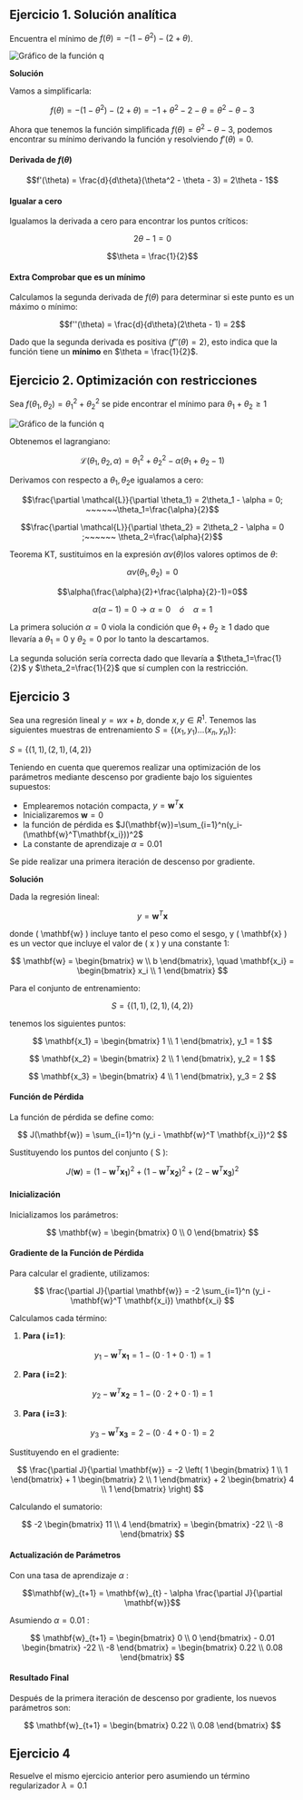 ## Ejercicio 1. Solución analítica

Encuentra el mínimo de $f(\theta) = -(1 - \theta^2) - (2 + \theta)$. 

![Gráfico de la función q](funcion.png)

**Solución**

Vamos a simplificarla:

```math
f(\theta) = -(1 - \theta^2) - (2 + \theta) = -1 + \theta^2 - 2 - \theta = \theta^2 - \theta - 3
```

Ahora que tenemos la función simplificada $f(\theta) = \theta^2 - \theta - 3$, podemos encontrar su mínimo derivando la función y resolviendo $f'(\theta) = 0$.

#### Derivada de $f(\theta)$

```math
f'(\theta) = \frac{d}{d\theta}(\theta^2 - \theta - 3) = 2\theta - 1
```

#### Igualar a cero
Igualamos la derivada a cero para encontrar los puntos críticos:

```math
2\theta - 1 = 0
```

```math
\theta = \frac{1}{2}
```

#### **Extra** Comprobar que es un mínimo
Calculamos la segunda derivada de $f(\theta)$ para determinar si este punto es un máximo o mínimo:

```math
f''(\theta) = \frac{d}{d\theta}(2\theta - 1) = 2
```

Dado que la segunda derivada es positiva ($f''(\theta) = 2$), esto indica que la función tiene un **mínimo** en $\theta = \frac{1}{2}$.

## Ejercicio 2. Optimización con restricciones

Sea $f(\theta_1,\theta_2)=\theta_1^2+\theta_2^2$ se pide encontrar el mínimo para $\theta_1+\theta_2\geq 1$


![Gráfico de la función q](q.png)


Obtenemos el lagrangiano:

```math
\mathcal{L}(\theta_1, \theta_2, \alpha) = \theta_1^2 + \theta_2^2 - \alpha(\theta_1 + \theta_2 -1)
```

Derivamos con respecto a $\theta_1,\theta_2$e igualamos a cero:

```math
\frac{\partial \mathcal{L}}{\partial \theta_1} = 2\theta_1 - \alpha = 0; ~~~~~~\theta_1=\frac{\alpha}{2}
```

```math
\frac{\partial \mathcal{L}}{\partial \theta_2} = 2\theta_2 - \alpha = 0 ;~~~~~~ \theta_2=\frac{\alpha}{2}
```

Teorema KT, sustituimos en la expresión $\alpha v(\theta)$los valores optimos de $\theta$:

```math
\alpha v(\theta_1,\theta_2)=0
```

```math
\alpha(\frac{\alpha}{2}+\frac{\alpha}{2}-1)=0
```

```math
\alpha(\alpha-1)=0 \rightarrow {\alpha=0~~~~ ó~~~~ \alpha=1}
```

La primera solución $\alpha=0$ viola la condición que $\theta_1+\theta_2\geq 1$ dado que llevaría a $\theta_1=0$ y $\theta_2=0$ por lo tanto la descartamos. 

La segunda solución sería correcta dado que llevaría a $\theta_1=\frac{1}{2}$ y $\theta_2=\frac{1}{2}$ que sí cumplen con la restricción.





## Ejercicio 3

Sea una regresión lineal $y=wx+b$, donde $x,y\in R^1$. Tenemos las siguientes muestras de entrenamiento $S=\{(x_1,y_1)\ldots(x_n,y_n)\}$:

$S=\{(1,1),(2,1),(4,2)\}$

Teniendo en cuenta que queremos realizar una optimización de los parámetros mediante descenso por gradiente bajo los siguientes supuestos:


* Emplearemos notación compacta, $y=\mathbf{w}^T\mathbf{x}$
* Inicializaremos $\mathbf{w}=0$
* la función de pérdida es $J(\mathbf{w})=\sum_{i=1}^n(y_i-(\mathbf{w}^T\mathbf{x_i}))^2$
* La constante de aprendizaje $\alpha=0.01$


Se pide realizar una primera iteración de descenso por gradiente.

**Solución**

Dada la regresión lineal:

$$
y = \mathbf{w}^T \mathbf{x}
$$

donde \( \mathbf{w} \) incluye tanto el peso como el sesgo, y \( \mathbf{x} \) es un vector que incluye el valor de \( x \) y una constante 1:

$$
\mathbf{w} = \begin{bmatrix} w \\ b \end{bmatrix}, \quad \mathbf{x_i} = \begin{bmatrix} x_i \\ 1 \end{bmatrix}
$$

Para el conjunto de entrenamiento:

$$
S = \{(1,1), (2,1), (4,2)\}
$$

tenemos los siguientes puntos:

$$
\mathbf{x_1} = \begin{bmatrix} 1 \\ 1 \end{bmatrix}, y_1 = 1 
$$

$$
\mathbf{x_2} = \begin{bmatrix} 2 \\ 1 \end{bmatrix}, y_2 = 1 
$$

$$
\mathbf{x_3} = \begin{bmatrix} 4 \\ 1 \end{bmatrix}, y_3 = 2
$$

#### Función de Pérdida

La función de pérdida se define como:

$$
J(\mathbf{w}) = \sum_{i=1}^n (y_i - \mathbf{w}^T \mathbf{x_i})^2
$$

Sustituyendo los puntos del conjunto \( S \):

$$
J(\mathbf{w}) = (1 - \mathbf{w}^T \mathbf{x_1})^2 + (1 - \mathbf{w}^T \mathbf{x_2})^2 + (2 - \mathbf{w}^T \mathbf{x_3})^2
$$

#### Inicialización

Inicializamos los parámetros:

$$
\mathbf{w} = \begin{bmatrix} 0 \\ 0 \end{bmatrix}
$$

#### Gradiente de la Función de Pérdida

Para calcular el gradiente, utilizamos:

$$
\frac{\partial J}{\partial \mathbf{w}} = -2 \sum_{i=1}^n (y_i - \mathbf{w}^T \mathbf{x_i}) \mathbf{x_i}
$$

Calculamos cada término:

1. **Para \( i=1 \)**:

$$
y_1 - \mathbf{w}^T \mathbf{x_1} = 1 - (0 \cdot 1 + 0 \cdot 1) = 1
$$

2. **Para \( i=2 \)**:

$$
y_2 - \mathbf{w}^T \mathbf{x_2} = 1 - (0 \cdot 2 + 0 \cdot 1) = 1
$$

3. **Para \( i=3 \)**:

$$
y_3 - \mathbf{w}^T \mathbf{x_3} = 2 - (0 \cdot 4 + 0 \cdot 1) = 2
$$

Sustituyendo en el gradiente:

$$
\frac{\partial J}{\partial \mathbf{w}} = -2 \left( 1 \begin{bmatrix} 1 \\ 1 \end{bmatrix} + 1 \begin{bmatrix} 2 \\ 1 \end{bmatrix} + 2 \begin{bmatrix} 4 \\ 1 \end{bmatrix} \right)
$$

Calculando el sumatorio:

$$
-2 \begin{bmatrix} 11 \\ 4 \end{bmatrix} = \begin{bmatrix} -22 \\ -8 \end{bmatrix}
$$

#### Actualización de Parámetros

Con una tasa de aprendizaje $\alpha$ :

```math
\mathbf{w}_{t+1} = \mathbf{w}_{t} - \alpha \frac{\partial J}{\partial \mathbf{w}}
```

Asumiendo $\alpha = 0.01$ :

$$
\mathbf{w}_{t+1} = \begin{bmatrix} 0 \\ 0 \end{bmatrix} - 0.01 \begin{bmatrix} -22 \\ -8 \end{bmatrix} = \begin{bmatrix} 0.22 \\ 0.08 \end{bmatrix}
$$

#### Resultado Final

Después de la primera iteración de descenso por gradiente, los nuevos parámetros son:

$$
\mathbf{w}_{t+1} = \begin{bmatrix} 0.22 \\ 0.08 \end{bmatrix}
$$

## Ejercicio 4

Resuelve el mismo ejercicio anterior pero asumiendo un término regularizador $\lambda=0.1$

